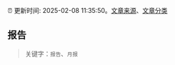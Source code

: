 :alarm_clock: 更新时间: 2025-02-08 11:35:50。[文章来源](/README.md)、[文章分类](/TAGS.md)

## 报告


> 关键字：`报告`、`月报`




